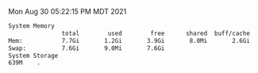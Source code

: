 Mon Aug 30 05:22:15 PM MDT 2021
```bash
System Memory
               total        used        free      shared  buff/cache   available
Mem:           7.7Gi       1.2Gi       3.9Gi       8.0Mi       2.6Gi       6.2Gi
Swap:          7.6Gi       9.0Mi       7.6Gi
System Storage
639M	.
```
